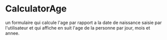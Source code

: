 # CalculatorAge
un formulaire qui calcule l'age par rapport a la date de naissance saisie par l'utilisateur et qui affiche en suit l'age de la personne par jour, mois et annee. 

